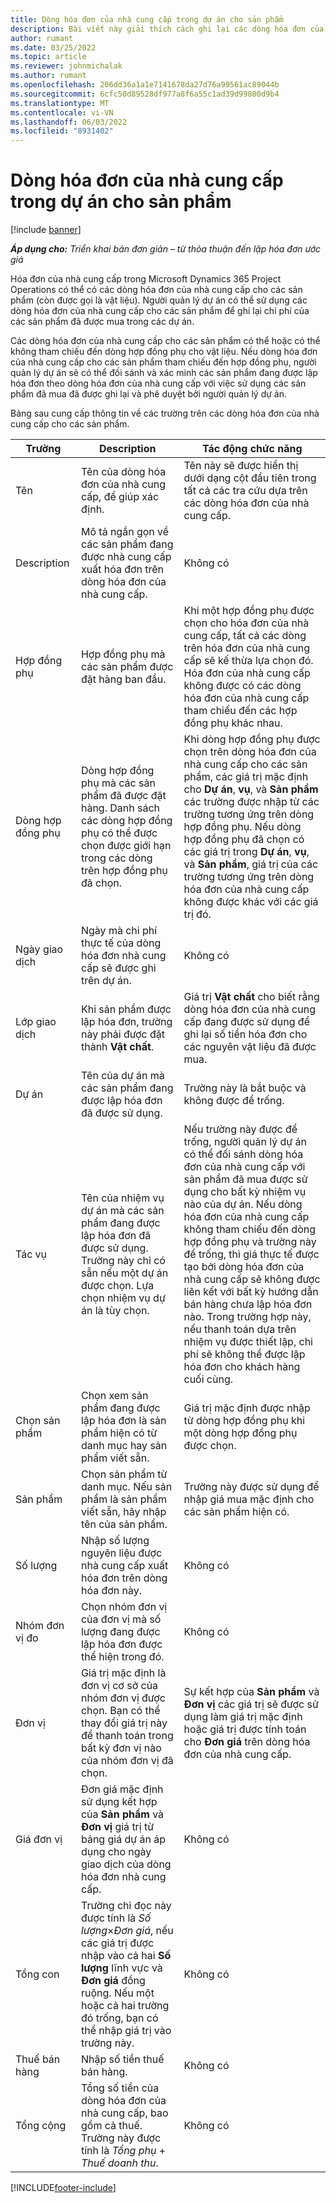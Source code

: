 ```yaml
---
title: Dòng hóa đơn của nhà cung cấp trong dự án cho sản phẩm
description: Bài viết này giải thích cách ghi lại các dòng hóa đơn của nhà cung cấp cho các sản phẩm và sử dụng các trường khác nhau để ghi lại các giao dịch mua sản phẩm từ các nhà cung cấp.
author: rumant
ms.date: 03/25/2022
ms.topic: article
ms.reviewer: johnmichalak
ms.author: rumant
ms.openlocfilehash: 206dd36a1a1e7141678da27d76a99561ac89044b
ms.sourcegitcommit: 6cfc50d89528df977a8f6a55c1ad39d99800d9b4
ms.translationtype: MT
ms.contentlocale: vi-VN
ms.lasthandoff: 06/03/2022
ms.locfileid: "8931402"
---
```

# <a name="vendor-invoice-lines-for-products"></a>Dòng hóa đơn của nhà cung cấp trong dự án cho sản phẩm

[!include [banner](../../includes/dataverse-preview.md)]

_**Áp dụng cho:** Triển khai bản đơn giản – từ thỏa thuận đến lập hóa đơn ước giá_

Hóa đơn của nhà cung cấp trong Microsoft Dynamics 365 Project Operations có thể có các dòng hóa đơn của nhà cung cấp cho các sản phẩm (còn được gọi là vật liệu). Người quản lý dự án có thể sử dụng các dòng hóa đơn của nhà cung cấp cho các sản phẩm để ghi lại chi phí của các sản phẩm đã được mua trong các dự án.

Các dòng hóa đơn của nhà cung cấp cho các sản phẩm có thể hoặc có thể không tham chiếu đến dòng hợp đồng phụ cho vật liệu. Nếu dòng hóa đơn của nhà cung cấp cho các sản phẩm tham chiếu đến hợp đồng phụ, người quản lý dự án sẽ có thể đối sánh và xác minh các sản phẩm đang được lập hóa đơn theo dòng hóa đơn của nhà cung cấp với việc sử dụng các sản phẩm đã mua đã được ghi lại và phê duyệt bởi người quản lý dự án.

Bảng sau cung cấp thông tin về các trường trên các dòng hóa đơn của nhà cung cấp cho các sản phẩm.

| Trường | Description | Tác động chức năng |
| --- | --- | --- |
| Tên | Tên của dòng hóa đơn của nhà cung cấp, để giúp xác định. | Tên này sẽ được hiển thị dưới dạng cột đầu tiên trong tất cả các tra cứu dựa trên các dòng hóa đơn của nhà cung cấp. |
| Description | Mô tả ngắn gọn về các sản phẩm đang được nhà cung cấp xuất hóa đơn trên dòng hóa đơn của nhà cung cấp. | Không có |
| Hợp đồng phụ | Hợp đồng phụ mà các sản phẩm được đặt hàng ban đầu. | Khi một hợp đồng phụ được chọn cho hóa đơn của nhà cung cấp, tất cả các dòng trên hóa đơn của nhà cung cấp sẽ kế thừa lựa chọn đó. Hóa đơn của nhà cung cấp không được có các dòng hóa đơn của nhà cung cấp tham chiếu đến các hợp đồng phụ khác nhau. |
| Dòng hợp đồng phụ | Dòng hợp đồng phụ mà các sản phẩm đã được đặt hàng. Danh sách các dòng hợp đồng phụ có thể được chọn được giới hạn trong các dòng trên hợp đồng phụ đã chọn. | Khi dòng hợp đồng phụ được chọn trên dòng hóa đơn của nhà cung cấp cho các sản phẩm, các giá trị mặc định cho **Dự án**, **vụ**, và **Sản phẩm** các trường được nhập từ các trường tương ứng trên dòng hợp đồng phụ. Nếu dòng hợp đồng phụ đã chọn có các giá trị trong **Dự án**, **vụ**, và **Sản phẩm**, giá trị của các trường tương ứng trên dòng hóa đơn của nhà cung cấp không được khác với các giá trị đó. |
| Ngày giao dịch | Ngày mà chi phí thực tế của dòng hóa đơn nhà cung cấp sẽ được ghi trên dự án. | Không có|
| Lớp giao dịch | Khi sản phẩm được lập hóa đơn, trường này phải được đặt thành **Vật chất**. | Giá trị **Vật chất** cho biết rằng dòng hóa đơn của nhà cung cấp đang được sử dụng để ghi lại số tiền hóa đơn cho các nguyên vật liệu đã được mua. |
| Dự án | Tên của dự án mà các sản phẩm đang được lập hóa đơn đã được sử dụng. | Trường này là bắt buộc và không được để trống. |
| Tác vụ | Tên của nhiệm vụ dự án mà các sản phẩm đang được lập hóa đơn đã được sử dụng. Trường này chỉ có sẵn nếu một dự án được chọn. Lựa chọn nhiệm vụ dự án là tùy chọn. | Nếu trường này được để trống, người quản lý dự án có thể đối sánh dòng hóa đơn của nhà cung cấp với sản phẩm đã mua được sử dụng cho bất kỳ nhiệm vụ nào của dự án. Nếu dòng hóa đơn của nhà cung cấp không tham chiếu đến dòng hợp đồng phụ và trường này để trống, thì giá thực tế được tạo bởi dòng hóa đơn của nhà cung cấp sẽ không được liên kết với bất kỳ hướng dẫn bán hàng chưa lập hóa đơn nào. Trong trường hợp này, nếu thanh toán dựa trên nhiệm vụ được thiết lập, chi phí sẽ không thể được lập hóa đơn cho khách hàng cuối cùng. |
| Chọn sản phẩm | Chọn xem sản phẩm đang được lập hóa đơn là sản phẩm hiện có từ danh mục hay sản phẩm viết sẵn. | Giá trị mặc định được nhập từ dòng hợp đồng phụ khi một dòng hợp đồng phụ được chọn. |
| Sản phẩm | Chọn sản phẩm từ danh mục. Nếu sản phẩm là sản phẩm viết sẵn, hãy nhập tên của sản phẩm. | Trường này được sử dụng để nhập giá mua mặc định cho các sản phẩm hiện có. |
| Số lượng | Nhập số lượng nguyên liệu được nhà cung cấp xuất hóa đơn trên dòng hóa đơn này. | Không có |
| Nhóm đơn vị đo | Chọn nhóm đơn vị của đơn vị mà số lượng đang được lập hóa đơn được thể hiện trong đó. | Không có |
| Đơn vị | Giá trị mặc định là đơn vị cơ sở của nhóm đơn vị được chọn. Bạn có thể thay đổi giá trị này để thanh toán trong bất kỳ đơn vị nào của nhóm đơn vị đã chọn. | Sự kết hợp của **Sản phẩm** và **Đơn vị** các giá trị sẽ được sử dụng làm giá trị mặc định hoặc giá trị được tính toán cho **Đơn giá** trên dòng hóa đơn của nhà cung cấp. |
| Giá đơn vị | Đơn giá mặc định sử dụng kết hợp của **Sản phẩm** và **Đơn vị** giá trị từ bảng giá dự án áp dụng cho ngày giao dịch của dòng hóa đơn nhà cung cấp. | Không có |
| Tổng con | Trường chỉ đọc này được tính là *Số lượng*&times;*Đơn giá*, nếu các giá trị được nhập vào cả hai **Số lượng** lĩnh vực và **Đơn giá** đồng ruộng. Nếu một hoặc cả hai trường đó trống, bạn có thể nhập giá trị vào trường này. | Không có |
| Thuế bán hàng | Nhập số tiền thuế bán hàng. | Không có |
| Tổng cộng | Tổng số tiền của dòng hóa đơn của nhà cung cấp, bao gồm cả thuế. Trường này được tính là *Tổng phụ* + *Thuế doanh thu*. | Không có |

[!INCLUDE[footer-include](../../includes/footer-banner.md)]
